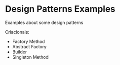 # Design Patterns Examples

Examples about some design patterns

Criacionais:

- Factory Method
- Abstract Factory
- Builder
- Singleton Method
